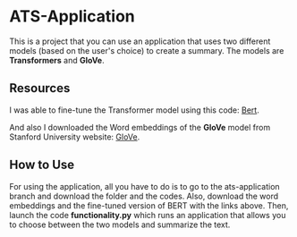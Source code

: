 # ATS-Application

This is a project that you can use an application that uses two different models (based on the user's choice) to create a summary. The models are __Transformers__ and __GloVe__.

## Resources
I was able to fine-tune the Transformer model using this code: [Bert](https://www.kaggle.com/code/lusfernandotorres/text-summarization-with-large-language-models/notebook).

And also I downloaded the Word embeddings of the __GloVe__ model from Stanford University website: [GloVe](https://nlp.stanford.edu/projects/glove/).

## How to Use
For using the application, all you have to do is to go to the ats-application branch and download the folder and the codes. Also, download the word embeddings and the fine-tuned version of BERT with the links above. Then, launch the code __functionality.py__ which runs an application that allows you to choose between the two models and summarize the text.
